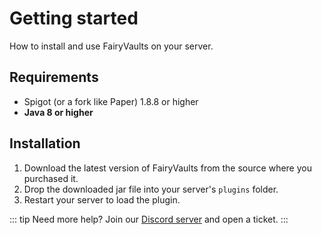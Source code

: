 # Getting started

How to install and use FairyVaults on your server.

## Requirements

- Spigot (or a fork like Paper) 1.8.8 or higher
- **Java 8 or higher**

## Installation

1. Download the latest version of FairyVaults from the source where you purchased it.
2. Drop the downloaded jar file into your server's `plugins` folder.
3. Restart your server to load the plugin.

::: tip
Need more help? Join our [Discord server](https://discord.gg/YUEw9T8ZNY) and open a ticket.
:::
